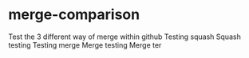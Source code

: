 # merge-comparison
Test the 3 different way of merge within github
Testing squash
Squash testing
Testing merge
Merge testing
Merge ter
